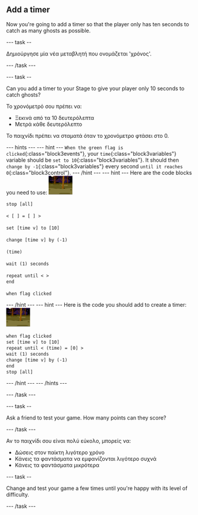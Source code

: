 ## Add a timer

Now you're going to add a timer so that the player only has ten seconds to catch as many ghosts as possible.

\--- task --

Δημιούργησε μία νέα μεταβλητή που ονομάζεται 'χρόνος'.

\--- /task \---

\--- task --

Can you add a timer to your Stage to give your player only 10 seconds to catch ghosts?

Το χρονόμετρό σου πρέπει να:

+ Ξεκινά από τα 10 δευτερόλεπτα
+ Μετρά κάθε δευτερόλεπτο

Το παιχνίδι πρέπει να σταματά όταν το χρονόμετρο φτάσει στο 0.

\--- hints \--- \--- hint \--- `When the green flag is clicked`{:class="block3events"}, your `time`{:class="block3variables"} variable should be `set to 10`{:class="block3variables"}. It should then `change by -1`{:class="block3variables"} every second `until it reaches 0`{:class="block3control"}. \--- /hint \--- \--- hint \--- Here are the code blocks you need to use: ![ghost-sprite](images/ghost-backdrop.png)

```blocks3
stop [all]

< [ ] = [ ] >

set [time v] to [10]

change [time v] by (-1)

(time)

wait (1) seconds

repeat until < >
end

when flag clicked

```

\--- /hint \--- \--- hint \--- Here is the code you should add to create a timer: ![backdrop icon](images/ghost-backdrop.png)

```blocks3
when flag clicked
set [time v] to [10]
repeat until < (time) = [0] >
wait (1) seconds
change [time v] by (-1)
end
stop [all]
```

\--- /hint \--- \--- /hints \---

\--- /task \---

\--- task --

Ask a friend to test your game. How many points can they score?

\--- /task \---

Αν το παιχνίδι σου είναι πολύ εύκολο, μπορείς να:

+ Δώσεις στον παίκτη λιγότερο χρόνο
+ Κάνεις τα φαντάσματα να εμφανίζονται λιγότερο συχνά
+ Κάνεις τα φαντάσματα μικρότερα

\--- task --

Change and test your game a few times until you're happy with its level of difficulty.

\--- /task \---